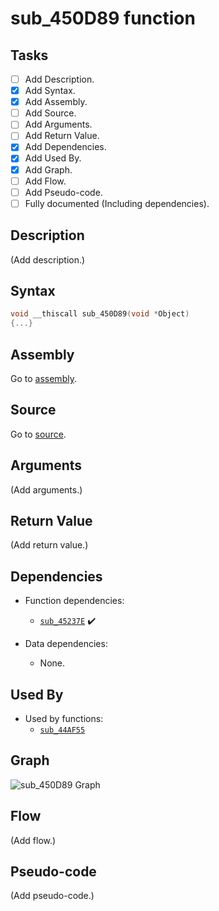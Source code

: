 # sub_450D89 function

## Tasks

- [ ] Add Description.
- [X] Add Syntax.
- [X] Add Assembly.
- [ ] Add Source.
- [ ] Add Arguments.
- [ ] Add Return Value.
- [X] Add Dependencies.
- [X] Add Used By.
- [X] Add Graph.
- [ ] Add Flow.
- [ ] Add Pseudo-code.
- [ ] Fully documented (Including dependencies).

## Description

(Add description.)

## Syntax

```c
void __thiscall sub_450D89(void *Object)
{...}
```

## Assembly

Go to [assembly](../asm/sub_450D89.asm).

## Source

Go to [source](../cc/sub_450D89.cc).

## Arguments

(Add arguments.)

## Return Value

(Add return value.)

## Dependencies

* Function dependencies:
  * [`sub_45237E`](sub_45237E.md) ✔️


* Data dependencies:
  * None.

## Used By

* Used by functions:
  * [`sub_44AF55`](../md/sub_44AF55.md)

## Graph

![sub_450D89 Graph](../svg/sub_450D89.svg "sub_450D89 Graph")

## Flow

(Add flow.)

## Pseudo-code

(Add pseudo-code.)
